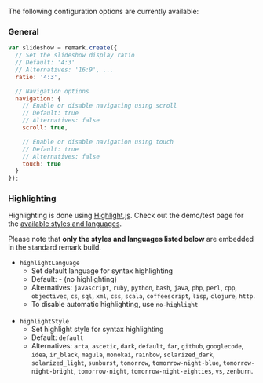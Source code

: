 The following configuration options are currently available:

### <a name="general">General</a>

```javascript
var slideshow = remark.create({
  // Set the slideshow display ratio
  // Default: '4:3'
  // Alternatives: '16:9', ...
  ratio: '4:3',

  // Navigation options
  navigation: {
    // Enable or disable navigating using scroll
    // Default: true
    // Alternatives: false
    scroll: true,

    // Enable or disable navigation using touch
    // Default: true
    // Alternatives: false
    touch: true
  }
}); 
```

### <a name="highlighting">Highlighting</a>

Highlighting is done using [Highlight.js](http://softwaremaniacs.org/soft/highlight/en/). Check out the demo/test page for the [available styles and languages](http://softwaremaniacs.org/media/soft/highlight/test.html). 

Please note that **only the styles and languages listed below** are embedded in the standard remark build.

* `highlightLanguage`
  * Set default language for syntax highlighting
  * Default: - (no highlighting)
  * Alternatives: `javascript`, `ruby`, `python`, `bash`, `java`, `php`, `perl`, `cpp`, `objectivec`, `cs`, `sql`, `xml`, `css`, `scala`, `coffeescript`, `lisp`, `clojure`, `http`.
  * To disable automatic highlighting, use `no-highlight`
<br /><br />
* `highlightStyle`
  * Set highlight style for syntax highlighting
  * Default: `default`
  * Alternatives: `arta`, `ascetic`, `dark`, `default`, `far`, `github`, `googlecode`, `idea`, `ir_black`, `magula`, `monokai`, `rainbow`, `solarized_dark`, `solarized_light`, `sunburst`, `tomorrow`, `tomorrow-night-blue`, `tomorrow-night-bright`, `tomorrow-night`, `tomorrow-night-eighties`, `vs`, `zenburn`.